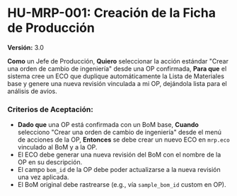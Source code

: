 # HU-MRP-001: Creación de la Ficha de Producción
**Versión:** 3.0

**Como** un Jefe de Producción,
**Quiero** seleccionar la acción estándar "Crear una orden de cambio de ingeniería" desde una OP confirmada,
**Para que** el sistema cree un ECO que duplique automáticamente la Lista de Materiales base y genere una nueva revisión vinculada a mi OP, dejándola lista para el análisis de avíos.

### Criterios de Aceptación:
-   **Dado que** una OP está confirmada con un BoM base, **Cuando** selecciono "Crear una orden de cambio de ingeniería" desde el menú de acciones de la OP, **Entonces** se debe crear un nuevo ECO en `mrp.eco` vinculado al BoM y a la OP.
-   El ECO debe generar una nueva revisión del BoM con el nombre de la OP en su descripción.
-   El campo `bom_id` de la OP debe poder actualizarse a la nueva revisión una vez aplicada.
-   El BoM original debe rastrearse (e.g., vía `sample_bom_id` custom en OP).
